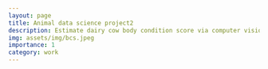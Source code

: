 ```yaml
---
layout: page
title: Animal data science project2
description: Estimate dairy cow body condition score via computer vision systems
img: assets/img/bcs.jpeg
importance: 1
category: work
---
```


